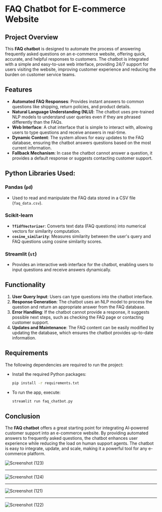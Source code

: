 # FAQ Chatbot for E-commerce Website

## Project Overview
This **FAQ chatbot** is designed to automate the process of answering frequently asked questions on an e-commerce website, offering quick, accurate, and helpful responses to customers. The chatbot is integrated with a simple and easy-to-use web interface, providing 24/7 support for users visiting the website, improving customer experience and reducing the burden on customer service teams.

## Features
- **Automated FAQ Responses**: Provides instant answers to common questions like shipping, return policies, and product details.
- **Natural Language Understanding (NLU)**: The chatbot uses pre-trained NLP models to understand user queries even if they are phrased differently than the FAQs.
- **Web Interface**: A chat interface that is simple to interact with, allowing users to type questions and receive answers in real-time.
- **Dynamic Content**: The system allows for easy updates to the FAQ database, ensuring the chatbot answers questions based on the most current information.
- **Fallback Mechanism**: In case the chatbot cannot answer a question, it provides a default response or suggests contacting customer support.

## Python Libraries Used:

### Pandas (`pd`)
- Used to read and manipulate the FAQ data stored in a CSV file (`faq_data.csv`).

### Scikit-learn
- **`TfidfVectorizer`**: Converts text data (FAQ questions) into numerical vectors for similarity computation.
- **`cosine_similarity`**: Measures similarity between the user's query and FAQ questions using cosine similarity scores.

### Streamlit (`st`)
- Provides an interactive web interface for the chatbot, enabling users to input questions and receive answers dynamically.


## Functionality
1. **User Query Input**: Users can type questions into the chatbot interface.
2. **Response Generation**: The chatbot uses an NLP model to process the question and return an appropriate answer from the FAQ database.
3. **Error Handling**: If the chatbot cannot provide a response, it suggests possible next steps, such as checking the FAQ page or contacting customer support.
4. **Updates and Maintenance**: The FAQ content can be easily modified by updating the database, which ensures the chatbot provides up-to-date information.

## Requirements
The following dependencies are required to run the project:

- Install the required Python packages:
    ```bash
    pip install -r requirements.txt
    ```

- To run the app, execute:
    ```bash
    streamlit run faq_chatbot.py
    ```

## Conclusion
The **FAQ chatbot** offers a great starting point for integrating AI-powered customer support into an e-commerce website. By providing automated answers to frequently asked questions, the chatbot enhances user experience while reducing the load on human support agents. The chatbot is easy to integrate, update, and scale, making it a powerful tool for any e-commerce platform.



![Screenshot (123)](https://github.com/user-attachments/assets/08d87c5c-82c4-4dec-a921-5816ccd9d7ca)

---

![Screenshot (124)](https://github.com/user-attachments/assets/a35f12f4-7ccd-4a32-9f50-d8fb8e5e62a1)

---

![Screenshot (121)](https://github.com/user-attachments/assets/179e3c80-0c1e-40d4-a00f-61ce85a85158)

---

![Screenshot (122)](https://github.com/user-attachments/assets/a34d6e3f-7127-4ae8-b25d-b175c9beb75e)



